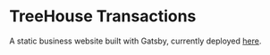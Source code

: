 # TreeHouse Transactions
A static business website built with Gatsby, currently deployed [here](https://treehousetransactions.com).
